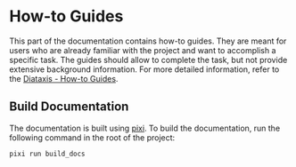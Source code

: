 # How-to Guides
This part of the documentation contains how-to guides. They are meant for users who are already familiar with the project and want to accomplish a specific task. The guides should allow to complete the task, but not provide extensive background information. For more detailed information, refer to the [Diataxis - How-to Guides](https://diataxis.fr/how-to-guides/).

## Build Documentation
The documentation is built using [pixi](https://pixi.sh). To build the documentation, run the following command in the root of the project:
```bash
pixi run build_docs
```
